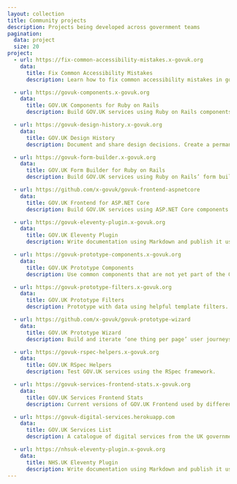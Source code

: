 ```yaml
---
layout: collection
title: Community projects
description: Projects being developed across government teams
pagination:
  data: project
  size: 20
project:
  - url: https://fix-common-accessibility-mistakes.x-govuk.org
    data:
      title: Fix Common Accessibility Mistakes
      description: Learn how to fix common accessibility mistakes in government digital services.

  - url: https://govuk-components.x-govuk.org
    data:
      title: GOV.UK Components for Ruby on Rails
      description: Build GOV.UK services using Ruby on Rails components.

  - url: https://govuk-design-history.x-govuk.org
    data:
      title: GOV.UK Design History
      description: Document and share design decisions. Create a permanent record of how your service has developed over time.

  - url: https://govuk-form-builder.x-govuk.org
    data:
      title: GOV.UK Form Builder for Ruby on Rails
      description: Build GOV.UK services using Ruby on Rails’ form builder.

  - url: https://github.com/x-govuk/govuk-frontend-aspnetcore
    data:
      title: GOV.UK Frontend for ASP.NET Core
      description: Build GOV.UK services using ASP.NET Core components.

  - url: https://govuk-eleventy-plugin.x-govuk.org
    data:
      title: GOV.UK Eleventy Plugin
      description: Write documentation using Markdown and publish it using GOV.UK styles.

  - url: https://govuk-prototype-components.x-govuk.org
    data:
      title: GOV.UK Prototype Components
      description: Use common components that are not yet part of the GOV.UK Design System.

  - url: https://govuk-prototype-filters.x-govuk.org
    data:
      title: GOV.UK Prototype Filters
      description: Prototype with data using helpful template filters.

  - url: https://github.com/x-govuk/govuk-prototype-wizard
    data:
      title: GOV.UK Prototype Wizard
      description: Build and iterate ‘one thing per page’ user journeys when prototyping GOV.UK services.

  - url: https://govuk-rspec-helpers.x-govuk.org
    data:
      title: GOV.UK RSpec Helpers
      description: Test GOV.UK services using the RSpec framework.

  - url: https://govuk-services-frontend-stats.x-govuk.org
    data:
      title: GOV.UK Services Frontend Stats
      description: Current versions of GOV.UK Frontend used by different services, based on their publicly available source code.

  - url: https://govuk-digital-services.herokuapp.com
    data:
      title: GOV.UK Services List
      description: A catalogue of digital services from the UK government and its agencies.

  - url: https://nhsuk-eleventy-plugin.x-govuk.org
    data:
      title: NHS.UK Eleventy Plugin
      description: Write documentation using Markdown and publish it using NHS.UK styles.
---
```

